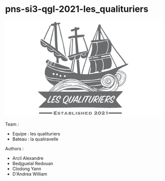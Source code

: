 # pns-si3-qgl-2021-les_qualituriers

![Alt text](flag.png)

Team : 
- Equipe : les qualituriers
- Bateau : la qualiravelle

Authors : 
- Arcil Alexandre
- Bedjguelal Redouan
- Clodong Yann
- D'Andrea William

